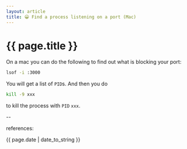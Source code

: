 ```yaml
---
layout: article
title: 😀 Find a process listening on a port (Mac)
---
```

# {{ page.title }}

On a mac you can do the following to find out what is blocking your port:

```sh
lsof -i :3000
```

You will get a list of `PID`s. And then you do

```sh
kill -9 xxx
```

to kill the process with `PID` `xxx`.

--

references:

{{ page.date | date_to_string }}
